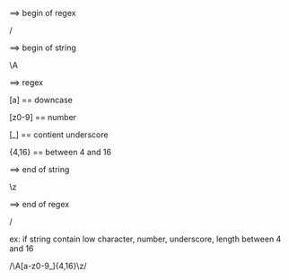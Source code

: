 
==> begin of regex

/

==> begin of string

\A

==> regex 

[a] == downcase

[z0-9] == number

[_] == contient underscore

{4,16} ==  between 4 and 16

==> end of string

\z

==> end of regex 

/

ex: if string contain low character, number, underscore, length between 4 and 16

/\A[a-z0-9_]{4,16}\z/